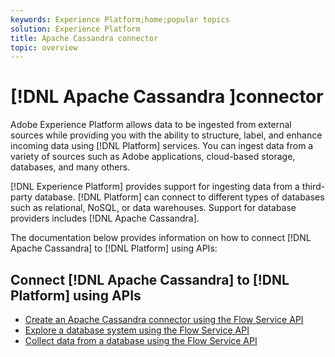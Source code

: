 ```yaml
---
keywords: Experience Platform;home;popular topics
solution: Experience Platform
title: Apache Cassandra connector
topic: overview
---
```


# [!DNL Apache Cassandra ]connector

Adobe Experience Platform allows data to be ingested from external sources while providing you with the ability to structure, label, and enhance incoming data using [!DNL Platform] services. You can ingest data from a variety of sources such as Adobe applications, cloud-based storage, databases, and many others.

[!DNL Experience Platform] provides support for ingesting data from a third-party database. [!DNL Platform] can connect to different types of databases such as relational, NoSQL, or data warehouses. Support for database providers includes [!DNL Apache Cassandra].

The documentation below provides information on how to connect [!DNL Apache Cassandra] to [!DNL Platform] using APIs:

## Connect [!DNL Apache Cassandra] to [!DNL Platform] using APIs

- [Create an Apache Cassandra connector using the Flow Service API](../../tutorials/api/create/databases/cassandra.md)
- [Explore a database system using the Flow Service API](../../tutorials/api/explore/database-nosql.md)
- [Collect data from a database using the Flow Service API](../../tutorials/api/collect/database-nosql.md)